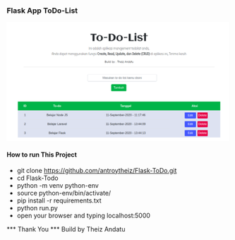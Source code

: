 ### Flask App ToDo-List


![Current Result Flask Counter](app/templates/img/result.png)

#### How to run This Project

* git clone https://github.com/antroytheiz/Flask-ToDo.git
* cd Flask-Todo
* python -m venv python-env
* source python-env/bin/activate/
* pip install -r requirements.txt
* python run.py
* open your browser and typing localhost:5000

*** Thank You
*** Build by Theiz Andatu



